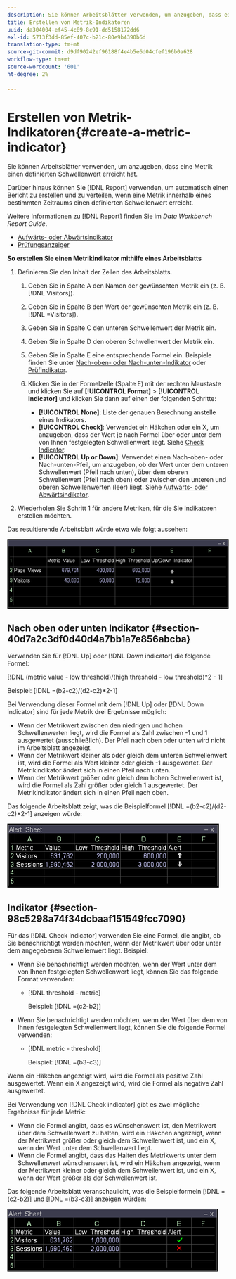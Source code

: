 ```yaml
---
description: Sie können Arbeitsblätter verwenden, um anzugeben, dass eine Metrik einen definierten Schwellenwert erreicht hat.
title: Erstellen von Metrik-Indikatoren
uuid: da304004-ef45-4c89-8c91-dd5158172dd6
exl-id: 5713f3dd-85ef-407c-b21c-80e9b4390b6d
translation-type: tm+mt
source-git-commit: d9df90242ef96188f4e4b5e6d04cfef196b0a628
workflow-type: tm+mt
source-wordcount: '601'
ht-degree: 2%

---
```


# Erstellen von Metrik-Indikatoren{#create-a-metric-indicator}

Sie können Arbeitsblätter verwenden, um anzugeben, dass eine Metrik einen definierten Schwellenwert erreicht hat.

Darüber hinaus können Sie [!DNL Report] verwenden, um automatisch einen Bericht zu erstellen und zu verteilen, wenn eine Metrik innerhalb eines bestimmten Zeitraums einen definierten Schwellenwert erreicht.

Weitere Informationen zu [!DNL Report] finden Sie im *Data Workbench Report Guide*.

* [Aufwärts- oder Abwärtsindikator](../../../../home/c-get-started/c-analysis-vis/c-wksts/c-metric-ind.md#section-40d7a2c3df0d40d4a7bb1a7e856abcba)
* [Prüfungsanzeiger](../../../../home/c-get-started/c-analysis-vis/c-wksts/c-metric-ind.md#section-98c5298a74f34dcbaaf151549fcc7090)

**So erstellen Sie einen Metrikindikator mithilfe eines Arbeitsblatts**

1. Definieren Sie den Inhalt der Zellen des Arbeitsblatts.

   1. Geben Sie in Spalte A den Namen der gewünschten Metrik ein (z. B. [!DNL Visitors]).
   1. Geben Sie in Spalte B den Wert der gewünschten Metrik ein (z. B. [!DNL =Visitors]).
   1. Geben Sie in Spalte C den unteren Schwellenwert der Metrik ein.
   1. Geben Sie in Spalte D den oberen Schwellenwert der Metrik ein.
   1. Geben Sie in Spalte E eine entsprechende Formel ein. Beispiele finden Sie unter [Nach-oben- oder Nach-unten-Indikator](../../../../home/c-get-started/c-analysis-vis/c-wksts/c-metric-ind.md#section-40d7a2c3df0d40d4a7bb1a7e856abcba) oder [Prüfindikator](../../../../home/c-get-started/c-analysis-vis/c-wksts/c-metric-ind.md#section-98c5298a74f34dcbaaf151549fcc7090).
   1. Klicken Sie in der Formelzelle (Spalte E) mit der rechten Maustaste und klicken Sie auf **[!UICONTROL Format]** > **[!UICONTROL Indicator]** und klicken Sie dann auf einen der folgenden Schritte:

      * **[!UICONTROL None]**: Liste der genauen Berechnung anstelle eines Indikators.
      * **[!UICONTROL Check]**: Verwendet ein Häkchen oder ein X, um anzugeben, dass der Wert je nach Formel über oder unter dem von Ihnen festgelegten Schwellenwert liegt. Siehe [Check Indicator](../../../../home/c-get-started/c-analysis-vis/c-wksts/c-metric-ind.md#section-98c5298a74f34dcbaaf151549fcc7090).
      * **[!UICONTROL Up or Down]**: Verwendet einen Nach-oben- oder Nach-unten-Pfeil, um anzugeben, ob der Wert unter dem unteren Schwellenwert (Pfeil nach unten), über dem oberen Schwellenwert (Pfeil nach oben) oder zwischen den unteren und oberen Schwellenwerten (leer) liegt. Siehe [Aufwärts- oder Abwärtsindikator](../../../../home/c-get-started/c-analysis-vis/c-wksts/c-metric-ind.md#section-40d7a2c3df0d40d4a7bb1a7e856abcba).

1. Wiederholen Sie Schritt 1 für andere Metriken, für die Sie Indikatoren erstellen möchten.

Das resultierende Arbeitsblatt würde etwa wie folgt aussehen:

![](assets/vis_Worksheet_Alerts.png)

## Nach oben oder unten Indikator {#section-40d7a2c3df0d40d4a7bb1a7e856abcba}

Verwenden Sie für [!DNL Up] oder [!DNL Down indicator] die folgende Formel:

[!DNL (metric value - low threshold)/(high threshold - low threshold)*2 - 1]

Beispiel: [!DNL =(b2-c2)/(d2-c2)*2-1]

Bei Verwendung dieser Formel mit dem [!DNL Up] oder [!DNL Down indicator] sind für jede Metrik drei Ergebnisse möglich:

* Wenn der Metrikwert zwischen den niedrigen und hohen Schwellenwerten liegt, wird die Formel als Zahl zwischen -1 und 1 ausgewertet (ausschließlich). Der Pfeil nach oben oder unten wird nicht im Arbeitsblatt angezeigt.
* Wenn der Metrikwert kleiner als oder gleich dem unteren Schwellenwert ist, wird die Formel als Wert kleiner oder gleich -1 ausgewertet. Der Metrikindikator ändert sich in einen Pfeil nach unten.
* Wenn der Metrikwert größer oder gleich dem hohen Schwellenwert ist, wird die Formel als Zahl größer oder gleich 1 ausgewertet. Der Metrikindikator ändert sich in einen Pfeil nach oben.

Das folgende Arbeitsblatt zeigt, was die Beispielformel [!DNL =(b2-c2)/(d2-c2)*2-1] anzeigen würde:

![](assets/vis_Worksheet_Alerts_UpDown.png)

## Indikator {#section-98c5298a74f34dcbaaf151549fcc7090}

Für das [!DNL Check indicator] verwenden Sie eine Formel, die angibt, ob Sie benachrichtigt werden möchten, wenn der Metrikwert über oder unter dem angegebenen Schwellenwert liegt. Beispiel:

* Wenn Sie benachrichtigt werden möchten, wenn der Wert unter dem von Ihnen festgelegten Schwellenwert liegt, können Sie das folgende Format verwenden:

   * [!DNL threshold - metric]

      Beispiel: [!DNL =(c2-b2)]

* Wenn Sie benachrichtigt werden möchten, wenn der Wert über dem von Ihnen festgelegten Schwellenwert liegt, können Sie die folgende Formel verwenden:

   * [!DNL metric - threshold]

      Beispiel: [!DNL =(b3-c3)]

Wenn ein Häkchen angezeigt wird, wird die Formel als positive Zahl ausgewertet. Wenn ein X angezeigt wird, wird die Formel als negative Zahl ausgewertet.

Bei Verwendung von [!DNL Check indicator] gibt es zwei mögliche Ergebnisse für jede Metrik:

* Wenn die Formel angibt, dass es wünschenswert ist, den Metrikwert über dem Schwellenwert zu halten, wird ein Häkchen angezeigt, wenn der Metrikwert größer oder gleich dem Schwellenwert ist, und ein X, wenn der Wert unter dem Schwellenwert liegt.
* Wenn die Formel angibt, dass das Halten des Metrikwerts unter dem Schwellenwert wünschenswert ist, wird ein Häkchen angezeigt, wenn der Metrikwert kleiner oder gleich dem Schwellenwert ist, und ein X, wenn der Wert größer als der Schwellenwert ist.

Das folgende Arbeitsblatt veranschaulicht, was die Beispielformeln [!DNL =(c2-b2)] und [!DNL =(b3-c3)] anzeigen würden:

![](assets/vis_Worksheet_Alerts_Check.png)

